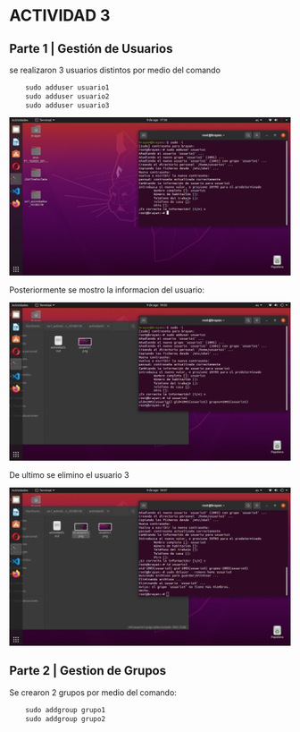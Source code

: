 # ACTIVIDAD 3

## Parte 1 | Gestión de Usuarios

se realizaron 3 usuarios distintos por medio del comando

```
    sudo adduser usuario1
    sudo adduser usuario2
    sudo adduser usuario3
```

![usuario](usuario1.png)

Posteriormente se mostro la informacion del usuario:

![id](id%20usuario1.png)

De ultimo se elimino el usuario 3

![eliminar](eliminacion%20usuario3.png)

## Parte 2 | Gestion de Grupos

Se crearon 2 grupos por medio del comando:

```
    sudo addgroup grupo1
    sudo addgroup grupo2
```

